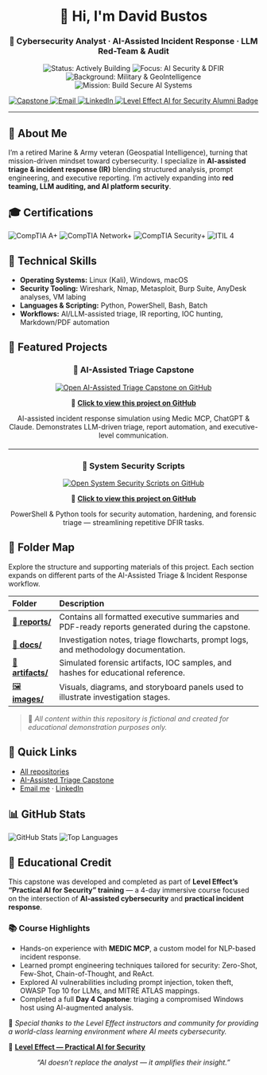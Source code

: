 <!-- CENTERED HEADER -->
<h1 align="center">👋 Hi, I'm David Bustos</h1>
<h3 align="center">🧠 Cybersecurity Analyst · AI-Assisted Incident Response · LLM Red-Team & Audit</h3>

<!-- SHINY HEADER BADGES -->
<p align="center">
  <img src="https://img.shields.io/badge/Status-Actively%20Building-brightgreen?style=for-the-badge" alt="Status: Actively Building"/>
  <img src="https://img.shields.io/badge/Focus-AI_Security_%26_DFIR-4f46e5?style=for-the-badge" alt="Focus: AI Security & DFIR"/>
  <img src="https://img.shields.io/badge/Background-Military_%26_GeoIntelligence-9333ea?style=for-the-badge" alt="Background: Military & GeoIntelligence"/>
  <img src="https://img.shields.io/badge/Mission-Build_Secure_AI_Systems-0ea5e9?style=for-the-badge" alt="Mission: Build Secure AI Systems"/>
</p>

<!-- CONTACT LINKS -->
<p align="center">
  <a href="https://github.com/BustosCyberLabs/ai-assisted-triage-capstone" title="Open Capstone">
    <img src="https://img.shields.io/badge/View_CAPSTONE-14b8a6?style=for-the-badge&logo=github&logoColor=white" alt="Capstone"/>
  </a>
  <a href="mailto:bustos_david@outlook.com?subject=Inquiry%20from%20GitHub%20Profile%20–%20AI-Assisted%20Triage%20%26%20IR" title="Email David">
    <img src="https://img.shields.io/badge/Email-bustos_david@outlook.com-64748b?style=for-the-badge&logo=microsoft-outlook&logoColor=white" alt="Email"/>
  </a>
  <a href="https://www.linkedin.com/in/david-bustos/" title="Connect on LinkedIn">
    <img src="https://img.shields.io/badge/LinkedIn-Connect-0A66C2?style=for-the-badge&logo=linkedin&logoColor=white" alt="LinkedIn"/>
  </a>
  <a href="https://leveleffect.com" title="Level Effect – Practical AI for Security">
    <img src="https://img.shields.io/badge/AI_for_Security_Alumni-14b8a6?style=for-the-badge&logo=graduation-cap&logoColor=white" alt="Level Effect AI for Security Alumni Badge"/>
  </a>
</p>

<hr/>

<!-- ABOUT -->
<h2>🧭 About Me</h2>
<p>
I’m a retired Marine & Army veteran (Geospatial Intelligence), turning that mission-driven mindset toward cybersecurity.
I specialize in <b>AI-assisted triage & incident response (IR)</b> blending structured analysis, prompt engineering,
and executive reporting. I’m actively expanding into <b>red teaming, LLM auditing, and AI platform security</b>.
</p>

<!-- CERTIFICATIONS -->
<h2>🎓 Certifications</h2>
<p>
  <img src="https://img.shields.io/badge/CompTIA-A%2B-ea580c?style=for-the-badge" alt="CompTIA A+"/>
  <img src="https://img.shields.io/badge/CompTIA-Network%2B-2563eb?style=for-the-badge" alt="CompTIA Network+"/>
  <img src="https://img.shields.io/badge/CompTIA-Security%2B-f59e0b?style=for-the-badge" alt="CompTIA Security+"/>
  <img src="https://img.shields.io/badge/ITIL-4-9333ea?style=for-the-badge" alt="ITIL 4"/>
</p>

<!-- TECHNICAL SKILLS -->
<h2>🧰 Technical Skills</h2>
<ul>
  <li><b>Operating Systems:</b> Linux (Kali), Windows, macOS</li>
  <li><b>Security Tooling:</b> Wireshark, Nmap, Metasploit, Burp Suite, AnyDesk analyses, VM labing</li>
  <li><b>Languages & Scripting:</b> Python, PowerShell, Bash, Batch</li>
  <li><b>Workflows:</b> AI/LLM-assisted triage, IR reporting, IOC hunting, Markdown/PDF automation</li>
</ul>

<!-- FEATURED PROJECTS -->
<h2>🚀 Featured Projects</h2>

<!-- Project 1 -->
<h3 align="center">🧠 AI-Assisted Triage Capstone</h3>
<p align="center">
  <a href="https://github.com/BustosCyberLabs/ai-assisted-triage-capstone">
    <img 
      src="https://img.shields.io/badge/View_AI–Assisted_Triage_Capstone-4f46e5?style=for-the-badge&logo=github&logoColor=white" 
      alt="Open AI-Assisted Triage Capstone on GitHub"
      title="Click to view on GitHub"
    >
  </a>
</p>
<p align="center">
  🔗 <a href="https://github.com/BustosCyberLabs/ai-assisted-triage-capstone"><b>Click to view this project on GitHub</b></a>
</p>
<p align="center">
  AI-assisted incident response simulation using Medic MCP, ChatGPT & Claude. Demonstrates LLM-driven triage, report automation, and executive-level communication.
</p>

<hr style="border:0;border-top:1px solid #e5e7eb;margin:18px 0;">

<!-- Project 2 -->
<h3 align="center">🧰 System Security Scripts</h3>
<p align="center">
  <a href="https://github.com/BustosCyberLabs/SystemSecurityScripts">
    <img 
      src="https://img.shields.io/badge/View_System_Security_Scripts-0ea5e9?style=for-the-badge&logo=github&logoColor=white" 
      alt="Open System Security Scripts on GitHub"
      title="Click to view on GitHub"
    >
  </a>
</p>
<p align="center">
  🔗 <a href="https://github.com/BustosCyberLabs/SystemSecurityScripts"><b>Click to view this project on GitHub</b></a>
</p>
<p align="center">
  PowerShell & Python tools for security automation, hardening, and forensic triage — streamlining repetitive DFIR tasks.
</p>

<!-- FOLDER MAP -->
<h2>📁 Folder Map</h2>
<p>Explore the structure and supporting materials of this project. Each section expands on different parts of the AI-Assisted Triage & Incident Response workflow.</p>

| Folder | Description |
|:-------|:-------------|
| [📄 **reports/**](./reports) | Contains all formatted executive summaries and PDF-ready reports generated during the capstone. |
| [🧭 **docs/**](./docs) | Investigation notes, triage flowcharts, prompt logs, and methodology documentation. |
| [💾 **artifacts/**](./artifacts) | Simulated forensic artifacts, IOC samples, and hashes for educational reference. |
| [🖼️ **images/**](./images) | Visuals, diagrams, and storyboard panels used to illustrate investigation stages. |

> 🧠 *All content within this repository is fictional and created for educational demonstration purposes only.*

<!-- QUICK LINKS -->
<h2>🔗 Quick Links</h2>
<ul>
  <li><a href="https://github.com/BustosCyberLabs?tab=repositories">All repositories</a></li>
  <li><a href="https://github.com/BustosCyberLabs/ai-assisted-triage-capstone">AI-Assisted Triage Capstone</a></li>
  <li><a href="mailto:bustos_david@outlook.com?subject=Inquiry%20from%20GitHub%20Profile%20–%20AI-Assisted%20Triage%20%26%20IR">Email me</a> · <a href="https://www.linkedin.com/in/david-bustos/">LinkedIn</a></li>
</ul>

<!-- STATS -->
<h2>📊 GitHub Stats</h2>
<p>
  <img src="https://github-readme-stats.vercel.app/api?username=BustosCyberLabs&show_icons=true&theme=transparent" alt="GitHub Stats"/>
  <img src="https://github-readme-stats.vercel.app/api/top-langs/?username=BustosCyberLabs&layout=compact&theme=transparent" alt="Top Languages"/>
</p>

<!-- EDUCATIONAL CREDIT -->
<h2>🏫 Educational Credit</h2>
<p>
  This capstone was developed and completed as part of <b>Level Effect’s “Practical AI for Security” training</b> —
  a 4-day immersive course focused on the intersection of <b>AI-assisted cybersecurity</b> and <b>practical incident response</b>.
</p>

<h3>📚 Course Highlights</h3>
<ul>
  <li>Hands-on experience with <b>MEDIC MCP</b>, a custom model for NLP-based incident response.</li>
  <li>Learned prompt engineering techniques tailored for security: Zero-Shot, Few-Shot, Chain-of-Thought, and ReAct.</li>
  <li>Explored AI vulnerabilities including prompt injection, token theft, OWASP Top 10 for LLMs, and MITRE ATLAS mappings.</li>
  <li>Completed a full <b>Day 4 Capstone</b>: triaging a compromised Windows host using AI-augmented analysis.</li>
</ul>

<p>
  🧠 <i>Special thanks to the Level Effect instructors and community for providing a world-class learning environment where AI meets cybersecurity.</i>
</p>

<p>
  📎 <a href="https://leveleffect.com" target="_blank"><b>Level Effect — Practical AI for Security</b></a>
</p>

<!-- FOOTER NOTE -->
<p align="center"><i>“AI doesn’t replace the analyst — it amplifies their insight.”</i></p>
